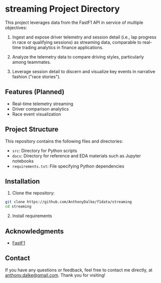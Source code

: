 # streaming Project Directory

This project leverages data from the FastF1 API in service of multiple objectives:

1. Ingest and expose driver telemetry and session detail (i.e., lap progress in race or qualifying sessions) as streaming data, comparable to real-time trading analytics in finance applications.

2. Analyze the telemetry data to compare driving styles, particularly among teammates.

3. Leverage session detail to discern and visualize key events in narrative fashion ("race stories").

## Features (Planned)
- Real-time telemetry streaming
- Driver comparison analytics
- Race event visualization

## Project Structure

This repository contains the following files and directories:

- `src`: Directory for Python scripts
- `docs`: Directory for reference and EDA materials such as Jupyter notebooks
- `requirements.txt`: File specifying Python dependencies

## Installation

1. Clone the repository:
```sh
git clone https://github.com/AnthonyDalke/f1data/streaming
cd streaming
```

2. Install requirements

## Acknowledgments
- [FastF1](https://theoehrly.github.io/Fast-F1/)

## Contact
If you have any questions or feedback, feel free to contact me directly, at anthony.dalke@gmail.com. Thank you for visiting!